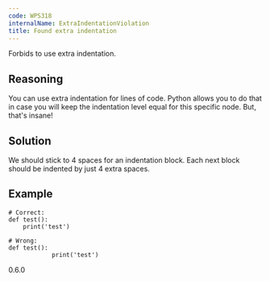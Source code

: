 ```yaml
---
code: WPS318
internalName: ExtraIndentationViolation
title: Found extra indentation
---
```


Forbids to use extra indentation.

## Reasoning
You can use extra indentation for lines of code. Python allows you
to do that in case you will keep the indentation level equal for
this specific node. But, that's insane\!

## Solution
We should stick to 4 spaces for an indentation block. Each next
block should be indented by just 4 extra spaces.

## Example

    # Correct:
    def test():
        print('test')
    
    # Wrong:
    def test():
                print('test')

<div class="versionadded">

0.6.0

</div>